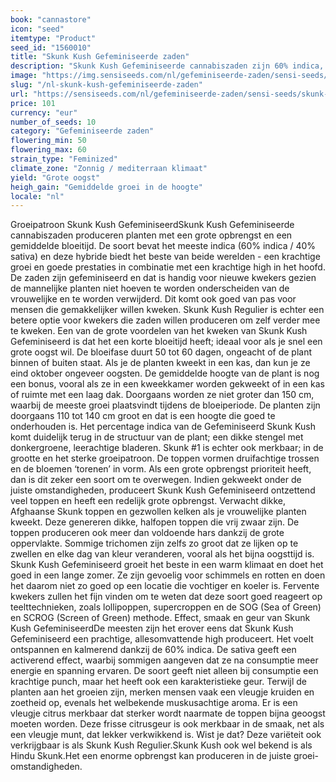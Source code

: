 ```yaml
---
book: "cannastore"
icon: "seed"
itemtype: "Product"
seed_id: "1560010"
title: "Skunk Kush Gefeminiseerde zaden"
description: "Skunk Kush Gefeminiseerde cannabiszaden zijn 60% indica, 40% sativa. Dit leidt tot sterke, robuuste planten met een grote opbrengst en een krachtige high."
image: "https://img.sensiseeds.com/nl/gefeminiseerde-zaden/sensi-seeds/skunk-kush-gefeminiseerd-image.png"
slug: "/nl-skunk-kush-gefeminiseerde-zaden"
url: "https://sensiseeds.com/nl/gefeminiseerde-zaden/sensi-seeds/skunk-kush-gefeminiseerd?a_aid=cannastore"
price: 101
currency: "eur"
number_of_seeds: 10
category: "Gefeminiseerde zaden"
flowering_min: 50
flowering_max: 60
strain_type: "Feminized"
climate_zone: "Zonnig / mediterraan klimaat"
yield: "Grote oogst"
heigh_gain: "Gemiddelde groei in de hoogte"
locale: "nl"
---
```

Groeipatroon Skunk Kush GefeminiseerdSkunk Kush Gefeminiseerde cannabiszaden produceren planten met een grote opbrengst en een gemiddelde bloeitijd. De soort bevat het meeste indica (60% indica / 40% sativa) en deze hybride biedt het beste van beide werelden - een krachtige groei en goede prestaties in combinatie met een krachtige high in het hoofd. De zaden zijn gefeminiseerd en dat is handig voor nieuwe kwekers gezien de mannelijke planten niet hoeven te worden onderscheiden van de vrouwelijke en te worden verwijderd. Dit komt ook goed van pas voor mensen die gemakkelijker willen kweken. Skunk Kush Regulier is echter een betere optie voor kwekers die zaden willen produceren om zelf verder mee te kweken. Een van de grote voordelen van het kweken van Skunk Kush Gefeminiseerd is dat het een korte bloeitijd heeft; ideaal voor als je snel een grote oogst wil. De bloeifase duurt 50 tot 60 dagen, ongeacht of de plant binnen of buiten staat. Als je de planten kweekt in een kas, dan kun je ze eind oktober ongeveer oogsten. De gemiddelde hoogte van de plant is nog een bonus, vooral als ze in een kweekkamer worden gekweekt of in een kas of ruimte met een laag dak. Doorgaans worden ze niet groter dan 150 cm, waarbij de meeste groei plaatsvindt tijdens de bloeiperiode. De planten zijn doorgaans 110 tot 140 cm groot en dat is een hoogte die goed te onderhouden is. Het percentage indica van de Gefeminiseerd Skunk Kush komt duidelijk terug in de structuur van de plant; een dikke stengel met donkergroene, leerachtige bladeren. Skunk #1 is echter ook merkbaar; in de grootte en het sterke groeipatroon. De toppen vormen druifachtige trossen en de bloemen ‘torenen’ in vorm. Als een grote opbrengst prioriteit heeft, dan is dit zeker een soort om te overwegen. Indien gekweekt onder de juiste omstandigheden, produceert Skunk Kush Gefeminiseerd ontzettend veel toppen en heeft een redelijk grote opbrengst. Verwacht dikke, Afghaanse Skunk toppen en gezwollen kelken als je vrouwelijke planten kweekt. Deze genereren dikke, halfopen toppen die vrij zwaar zijn. De toppen produceren ook meer dan voldoende hars dankzij de grote oppervlakte. Sommige trichomen zijn zelfs zo groot dat ze lijken op te zwellen en elke dag van kleur veranderen, vooral als het bijna oogsttijd is. Skunk Kush Gefeminiseerd groeit het beste in een warm klimaat en doet het goed in een lange zomer. Ze zijn gevoelig voor schimmels en rotten en doen het daarom niet zo goed op een locatie die vochtiger en koeler is. Fervente kwekers zullen het fijn vinden om te weten dat deze soort goed reageert op teelttechnieken, zoals lollipoppen, supercroppen en de SOG (Sea of Green) en SCROG (Screen of Green) methode. Effect, smaak en geur van Skunk Kush GefeminiseerdDe meesten zijn het erover eens dat Skunk Kush Gefeminiseerd een prachtige, allesomvattende high produceert. Het voelt ontspannen en kalmerend dankzij de 60% indica. De sativa geeft een activerend effect, waarbij sommigen aangeven dat ze na consumptie meer energie en spanning ervaren. De soort geeft niet alleen bij consumptie een krachtige punch, maar het heeft ook een karakteristieke geur. Terwijl de planten aan het groeien zijn, merken mensen vaak een vleugje kruiden en zoetheid op, evenals het welbekende muskusachtige aroma. Er is een vleugje citrus merkbaar dat sterker wordt naarmate de toppen bijna geoogst moeten worden. Deze frisse citrusgeur is ook merkbaar in de smaak, net als een vleugje munt, dat lekker verkwikkend is. Wist je dat? Deze variëteit ook verkrijgbaar is als Skunk Kush Regulier.Skunk Kush ook wel bekend is als Hindu Skunk.Het een enorme opbrengst kan produceren in de juiste groei-omstandigheden.
